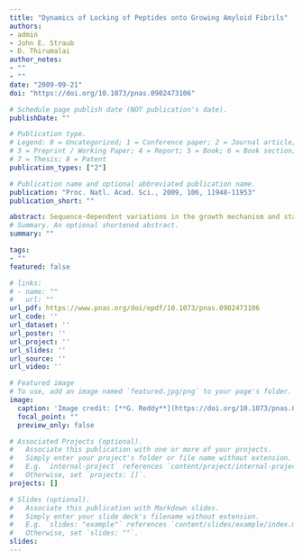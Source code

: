 ```yaml
---
title: "Dynamics of Locking of Peptides onto Growing Amyloid Fibrils"
authors:
- admin 
- John E. Straub
- D. Thirumalai
author_notes:
- ""
- ""
date: "2009-09-21"
doi: "https://doi.org/10.1073/pnas.0902473106"

# Schedule page publish date (NOT publication's date).
publishDate: ""

# Publication type.
# Legend: 0 = Uncategorized; 1 = Conference paper; 2 = Journal article;
# 3 = Preprint / Working Paper; 4 = Report; 5 = Book; 6 = Book section;
# 7 = Thesis; 8 = Patent
publication_types: ["2"]

# Publication name and optional abbreviated publication name.
publication: "Proc. Natl. Acad. Sci., 2009, 106, 11948-11953"
publication_short: ""

abstract: Sequence-dependent variations in the growth mechanism and stability of amyloid fibrils, which are implicated in a number of neurodegenerative diseases, are poorly understood. We have carried out extensive all-atom molecular dynamics simulations to monitor the structural changes that occur upon addition of random coil (RC) monomer fragments from the yeast prion Sup35 and Aβ-peptide onto a preformed fibril. Using the atomic resolution structures of the microcrystals as the starting points, we show that the RC → β-strand transition for the Sup35 fragment occurs abruptly over a very narrow time interval, whereas the acquisition of strand content is less dramatic for the hydrophobic-rich Aβ-peptide. Expulsion of water, resulting in the formation of a dry interface between 2 adjacent sheets of the Sup35 fibril, occurs in 2 stages. Ejection of a small number of discrete water molecules in the second stage follows a rapid decrease in the number of water molecules in the first stage. Stability of the Sup35 fibril is increased by a network of hydrogen bonds involving both backbone and side chains, whereas the marginal stability of the Aβ-fibrils is largely due to the formation of weak dispersion interaction between the hydrophobic side chains. The importance of the network of hydrogen bonds is further illustrated by mutational studies, which show that substitution of the Asn and Gln residues to Ala compromises the Sup35 fibril stability. Despite the similarity in the architecture of the amyloid fibrils, the growth mechanism and stability of the fibrils depend dramatically on the sequence.
# Summary. An optional shortened abstract.
summary: ""

tags:
- ""
featured: false

# links:
# - name: ""
#   url: ""
url_pdf: https://www.pnas.org/doi/epdf/10.1073/pnas.0902473106
url_code: ''
url_dataset: ''
url_poster: ''
url_project: ''
url_slides: ''
url_source: ''
url_video: ''

# Featured image
# To use, add an image named `featured.jpg/png` to your page's folder. 
image:
  caption: 'Image credit: [**G. Reddy**](https://doi.org/10.1073/pnas.0902473106)'
  focal_point: ""
  preview_only: false

# Associated Projects (optional).
#   Associate this publication with one or more of your projects.
#   Simply enter your project's folder or file name without extension.
#   E.g. `internal-project` references `content/project/internal-project/index.md`.
#   Otherwise, set `projects: []`.
projects: []

# Slides (optional).
#   Associate this publication with Markdown slides.
#   Simply enter your slide deck's filename without extension.
#   E.g. `slides: "example"` references `content/slides/example/index.md`.
#   Otherwise, set `slides: ""`.
slides:
---
```

